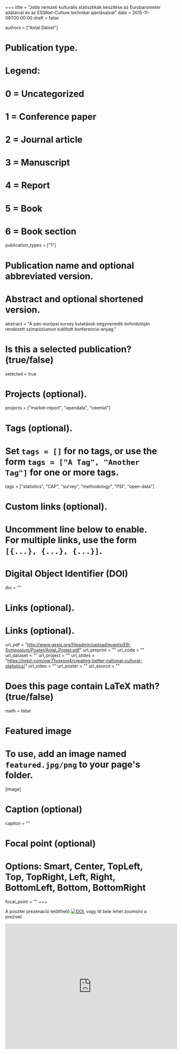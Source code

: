 +++
title = "Jobb nemzeti kulturális statisztikák készítése az Eurobarometer adataival és az ESSNet-Culture technikai ajánlásaival"
date = 2015-11-09T00:00:00
draft = false

authors = ["Antal Dániel"]

# Publication type.
# Legend:
# 0 = Uncategorized
# 1 = Conference paper
# 2 = Journal article
# 3 = Manuscript
# 4 = Report
# 5 = Book
# 6 = Book section
publication_types = ["1"]

# Publication name and optional abbreviated version.

# Abstract and optional shortened version.
abstract = "A pán-európai survey kutatások negyvenedik évfordulóján rendezett szimpóziumon kiállított konferencia-anyag."

# Is this a selected publication? (true/false)
selected = true

# Projects (optional).

projects = ["market-report", "opendata", "ceemid"]

# Tags (optional).
#   Set `tags = []` for no tags, or use the form `tags = ["A Tag", "Another Tag"]` for one or more tags.
tags = ["statistics", "CAP", "survey", "methodology", "PSI", "open-data"]

# Custom links (optional).
#   Uncomment line below to enable. For multiple links, use the form `[{...}, {...}, {...}]`.

# Digital Object Identifier (DOI)
doi = ""

# Links (optional).
# Links (optional).
url_pdf = "http://www.gesis.org/fileadmin/upload/events/EB-Symposium/Poster/Antal_Poster.pdf"
url_preprint = ""
url_code = ""
url_dataset = ""
url_project = ""
url_slides = "https://prezi.com/oar71vqxjoq4/creating-better-national-cultural-statistics/"
url_video = ""
url_poster = ""
url_source = ""

# Does this page contain LaTeX math? (true/false)
math = false

# Featured image
# To use, add an image named `featured.jpg/png` to your page's folder. 
[image]
  # Caption (optional)
  caption = ""

  # Focal point (optional)
  # Options: Smart, Center, TopLeft, Top, TopRight, Left, Right, BottomLeft, Bottom, BottomRight
  focal_point = ""
+++

A poszter prezenáció letölthető [![DOI](https://zenodo.org/badge/DOI/10.5281/zenodo.3754226.svg)](https://doi.org/10.5281/zenodo.3754226), vagy itt bele lehet zoomolni a prezivel:

<iframe id="iframe_container" frameborder="0" webkitallowfullscreen="" mozallowfullscreen="" allowfullscreen="" allow="autoplay; fullscreen" width="550" height="400" src="https://prezi.com/embed/oar71vqxjoq4/?bgcolor=ffffff&amp;lock_to_path=0&amp;autoplay=0&amp;autohide_ctrls=0&amp;landing_data=bHVZZmNaNDBIWnNjdEVENDRhZDFNZGNIUE43MHdLNWpsdFJLb2ZHanI0dCs2TTYrQjNOY0VXWUFnaGUySS9RVnRnPT0&amp;landing_sign=SrA-iYgwejSc75tmUrPjHaAHQpUXuxhxq6DZcREMEGk"></iframe>
